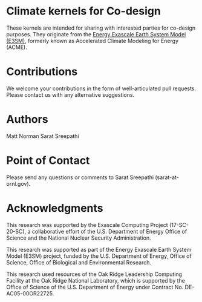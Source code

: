 # Climate kernels for Co-design

These kernels are intended for sharing with interested parties for co-design purposes. They originate from the [Energy Exascale Earth System Model (E3SM)](https://e3sm.org), formerly known as Accelerated Climate Modeling for Energy (ACME).

# Contributions
We welcome your contributions in the form of well-articulated pull requests. Please contact us with any alternative suggestions. 

# Authors
Matt Norman
Sarat Sreepathi

# Point of Contact
Please send any questions or comments to Sarat Sreepathi (sarat-at-ornl.gov).

# Acknowledgments
This research was supported by the Exascale Computing Project (17-SC-20-SC), a collaborative effort of the U.S. Department of Energy Office of Science and the National Nuclear Security Administration.   


This research was supported as part of the Energy Exascale Earth System Model (E3SM) project, funded by the U.S. Department of Energy, Office of Science, Office of Biological and Environmental Research.  


This research used resources of the Oak Ridge Leadership Computing Facility at the Oak Ridge National Laboratory, which is supported by the Office of Science of the U.S. Department of Energy under Contract No. DE-AC05-00OR22725.  
